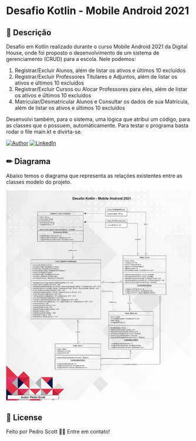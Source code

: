 # Desafio Kotlin - Mobile Android 2021

## 📜 Descrição
Desafio em Kotlin realizado durante o curso Mobile Android 2021 da Digital House, onde foi proposto o desenvolvimento de um sistema de gerenciamento (CRUD) para a escola. Nele podemos:
  
  1. Registrar/Excluir Alunos, além de listar os ativos e últimos 10 excluídos
  2. Registrar/Excluir Professores Titulares e Adjuntos, além de listar os ativos e últimos 10 excluídos
  3. Registrar/Excluir Cursos ou Alocar Professores para eles, além de listar os ativos e últimos 10 excluídos
  4. Matricular/Desmatricular Alunos e Consultar os dados de sua Matrícula, além de listar os ativos e últimos 10 excluídos

Desenvolvi também, para o sistema, uma lógica que atribui um código, para as classes que o possuem, automáticamente. Para testar o programa basta rodar o file main.kt e divirta-se.

[![Author](https://img.shields.io/static/v1?label=@author&message=Pedro%20Scott%20Developer&color=important)](https://github.com/pedro-scott)
[![LinkedIn](https://img.shields.io/static/v1?label=@linkedin&message=@pedro-scott-dev&color=blue)](https://www.linkedin.com/in/pedro-scott-dev/)

## ✏ Diagrama
Abaixo temos o diagrama que representa as relações existentes entre as classes modelo do projeto.

![alt text](https://github.com/pedro-scott/desafio-kotlin-DH-2021/blob/main/desafio-kotlin-uml.png)

## 📖 License
Feito por Pedro Scott 👋🏽 Entre em contato!
